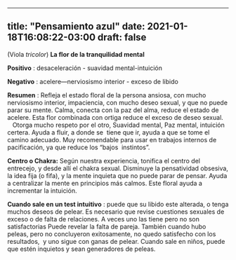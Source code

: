 
---
title: "Pensamiento azul"
date: 2021-01-18T16:08:22-03:00
draft: false
--- 
        

 

 



(Viola *tricolor*)
**La
 flor de la tranquilidad mental**
 


**Positivo** : desaceleración -
 suavidad mental-intuición


**Negativo** : acelere—nerviosismo
 interior - exceso de libido
 


**Resumen** :
 Refleja el estado floral de la persona ansiosa, con mucho nerviosismo interior,
 impaciencia, con mucho deseo sexual, y que no puede parar su mente. Calma, conecta con la paz del alma, reduce el estado de
 acelere. Esta flor combinada con ortiga reduce el exceso de deseo sexual.    Otorga mucho respeto por el otro, Suavidad mental, 
 Paz mental, intuición certera. Ayuda a fluir, a donde se  tiene que ir, ayuda a que se tome el camino
 adecuado.
Muy recomendable para
 usar en trabajos internos de pacificación, ya que reduce los “bajos  instintos”.


**Centro o Chakra:**  Según nuestra experiencia, tonifica el centro del
 entrecejo, y desde allí el chakra sexual.
Disminuye la
 pensatividad obsesiva, la idea fija (o fifa), y la mente inquieta que no puede
 parar de pensar. Ayuda a centralizar la mente en principios más calmos.
Este floral ayuda a
 incrementar la intuición.
 


**Cuando sale en un test intuitivo** : puede que su libido este alterada, o tenga
 muchos deseos de pelear. Es necesario que revise cuestiones sexuales de exceso
 o de falta de relaciones. A veces uno las tiene pero no son satisfactorias
Puede revelar la falta
 de pareja.
También cuando hubo
 peleas, pero no concluyeron exitosamente, no quedo satisfecho con los
 resultados,  y uno sigue con ganas de
 pelear.
Cuando sale en niños,
 puede que estén inquietos y sean generadores de peleas.



